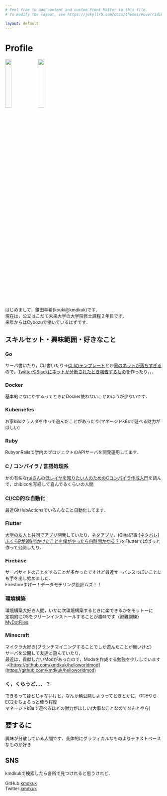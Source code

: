 ```yaml
---
# Feel free to add content and custom Front Matter to this file.
# To modify the layout, see https://jekyllrb.com/docs/themes/#overriding-theme-defaults

layout: default
---
```


# Profile

<img src="{{site.baseurl}}/images/icon.jpg" width="20%">
<img src="{{site.baseurl}}/images/icon_dark.jpg" width="20%">

はじめまして，鎌田幸希(kouki@kmdkuk)です．  
現在は，公立はこだて未来大学の大学院修士課程２年目です．  
来年からはCybozuで働いているはずです．  

## スキルセット・興味範囲・好きなこと

### Go

サーバ書いたり，CLI書いたり→[CLIのテンプレート](https://github.com/kmdkuk/go-cli-template)とか[家のネットが落ちすぎる](https://twitter.com/hashtag/kmdkuk%E3%81%AE%E3%83%8D%E3%83%83%E3%83%88%E5%9B%9E%E7%B7%9A?f=live)ので，[TwitterやSlackにネットが分断されたとき報告するもの](https://github.com/kmdkuk/gote)を作ったり，，，

### Docker

基本的になにかするってときにDocker使わないことのほうが少ないです．

### Kubernetes

お家k8sクラスタを作って遊んだことがあったり(マネージドk8sで遊べる財力がほしい)

### Ruby

RubyonRailsで学内のプロジェクトのAPIサーバを開発運用してます．

### C / コンパイラ / 言語処理系

かの有名な[ruiさん](https://twitter.com/rui314)の[低レイヤを知りたい人のためのCコンパイラ作成入門](https://www.sigbus.info/compilerbook)を読んで，chibiccを写経して喜んでるくらいの人間

### CI/CD的な自動化

最近GitHubActionsでいろんなこと自動化してます．

### Flutter

[大学の友人と共同でアプリ開発](https://github.com/team-x-fun/shiftend)していたり，[ネタアプリ](https://play.google.com/store/apps/details?id=com.kmdkuk.darwin_medal_quiz)，(Qiita記事:[[ネタバレ]ふくらPが9時間かけたことを僕がやったら何時間かかる？](https://qiita.com/kmdkuk/items/b6e866f3c3b5431286f7))をFlutterでぱぱっと作って公開したり．

### Firebase

サーバサイドのことをすることが多かったですけど最近サーバレスっぽいことにも手を出し始めました．  
Firestoreすげー！データモデリング設計ムズ！！  

### 環境構築

環境構築大好き人間，いかに次環境構築するときに楽できるかをモットーに  
定期的にOSをクリーンインストールすることが趣味です（避難訓練）  
[MyDotFiles](https://github.com/kmdkuk/MyDotFiles)

### Minecraft

マイクラ大好き(ブランチマイニングすることでしか遊んだことが無いけど)  
サーバを公開して友達と遊んでいたり，  
最近は，貢献したいModがあったので，Modsを作成する勉強を少ししています→[https://github.com/kmdkuk/helloworldmod](https://github.com/kmdkuk/helloworldmod)  

### く，くらうど．．．？

できるってほどじゃないけど，なんか鯖公開しようってときとかに，GCEやらEC2をちょろっと使う程度  
マネージドk8sで遊べるほどの財力がほしい(大事なことなのでなんとやら)  

## 要するに

興味が分散している人間です．全体的にグラフィカルなものよりテキストベースなものが好き

## SNS

kmdkukで検索したら各所で見つけれると思うけれど．

GitHub:[kmdkuk](https://github.com/kmdkuk)  
Twitter:[kmdkuk](https://twitter.com/kmdkuk)  
